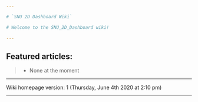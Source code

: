 ```yaml
---

# `SNU 2D Dashboard Wiki`

# Welcome to the SNU_2D_Dashboard wiki!

---
```


## Featured articles:

> * None at the moment

---

Wiki homepage version: 1 (Thursday, June 4th 2020 at 2:10 pm)

---
